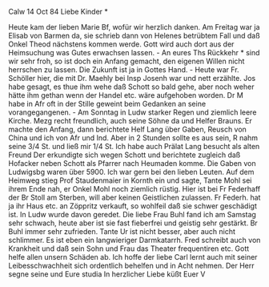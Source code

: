  Calw 14 Oct 84
Liebe Kinder <Marie>*

Heute kam der lieben Marie Bf, wofür wir herzlich danken. Am Freitag war ja Elisab von Barmen da, sie schrieb dann von Helenes betrübtem Fall und daß Onkel Theod nächstens kommen werde. Gott wird auch dort aus der Heimsuchung was Gutes erwachsen lassen. - An eures Ths Rückkehr <nach Schopfheim>* sind wir sehr froh, so ist doch ein Anfang gemacht, den eigenen Willen nicht herrschen zu lassen. Die Zukunft ist ja in Gottes Hand. - Heute war Fr. Schöller hier, die mit Dr. Maehly bei Insp Josenh war und nett erzählte. Jos habe gesagt, es thue ihm wehe daß Schott so bald gehe, aber noch weher hätte ihm gethan wenn der Handel etc. wäre aufgehoben worden. Dr M habe in Afr oft in der Stille geweint beim Gedanken an seine vorangegangenen. - Am Sonntag in Ludw starker Regen und ziemlich leere Kirche. Mezg recht freundlich, auch seine Söhne da und Helfer Brauns. Er machte den Anfang, dann berichtete Helf Lang über Gaben, Reusch von China und ich von Afr und Ind. Aber in 2 Stunden sollte es aus sein, R nahm seine 3/4 St. und ließ mir 1/4 St. Ich habe auch Prälat Lang besucht als alten Freund Der erkundigte sich wegen Schott und berichtete zugleich daß Hofacker neben Schott als Pfarrer nach Heumaden komme. Die Gaben von Ludwigsbg waren über 5900. Ich war gern bei den lieben Leuten. Auf dem Heimweg stieg Prof Staudenmaier in Kornth ein und sagte, Tante Mohl sei ihrem Ende nah, er Onkel Mohl noch ziemlich rüstig. Hier ist bei Fr Federhaff der Br Stoll am Sterben, will aber keinen Geistlichen zulassen. Fr Federh. hat ja ihr Haus etc. an Zöppritz verkauft, so wohlfeil daß sie schwer geschädigt ist. In Ludw wurde davon geredet. Die liebe Frau Buhl fand ich am Samstag sehr schwach, heute aber ist sie fast fieberfrei und geistig sehr gestärkt. Br Buhl immer sehr zufrieden. 
Tante Ur ist nicht besser, aber auch nicht schlimmer. Es ist eben ein langwieriger Darmkatarrh. Fred schreibt auch von Krankheit und daß sein Sohn und Frau das Theater frequentiren etc. Gott helfe allen unsern Schäden ab. Ich hoffe der liebe Carl lernt auch mit seiner Leibesschwachheit sich ordentlich behelfen und in Acht nehmen. Der Herr segne seine und Eure studia 
 In herzlicher Liebe küßt Euer V
